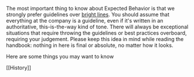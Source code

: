 The most important thing to know about Expected Behavior is that we strongly prefer guidelines over [bright lines](https://en.wikipedia.org/wiki/Bright-line_rule). You should assume that everything at the company is a guideline, even if it's written in an authoritative, this-is-the-way kind of tone. There will always be exceptional situations that require throwing the guidelines or best practices overboard, requiring your judgement. Please keep this idea in mind while reading the handbook: nothing in here is final or absolute, no matter how it looks.

Here are some things you may want to know

[[History]]

